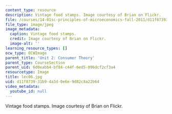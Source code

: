 ```yaml
---
content_type: resource
description: Vintage food stamps. Image courtesy of Brian on Flickr.
file: /courses/14-01sc-principles-of-microeconomics-fall-2011/d11f873931b94a3d0e6e9d82c8a22b64_lec06.jpg
file_type: image/jpeg
image_metadata:
  caption: Vintage food stamps.
  credit: Image courtesy of Brian on Flickr.
  image-alt: ''
learning_resource_types: []
ocw_type: OCWImage
parent_title: 'Unit 2: Consumer Theory'
parent_type: CourseSection
parent_uid: 6d0eabb4-bf84-c44f-6ed5-096dcf2cf3a4
resourcetype: Image
title: lec06.jpg
uid: d11f8739-31b9-4a3d-0e6e-9d82c8a22b64
video_metadata:
  youtube_id: null
---
```

Vintage food stamps. Image courtesy of Brian on Flickr.


